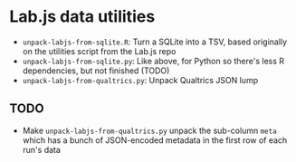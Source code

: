 # Lab.js data utilities

* `unpack-labjs-from-sqlite.R`: Turn a SQLite into a TSV, based originally on the 
  utilities script from the Lab.js repo
* `unpack-labjs-from-sqlite.py`: Like above, for Python so there's less R 
  dependencies, but not finished (TODO)
* `unpack-labjs-from-qualtrics.py`: Unpack Qualtrics JSON lump


## TODO

* Make `unpack-labjs-from-qualtrics.py` unpack the sub-column `meta` which has a 
  bunch of JSON-encoded metadata in the first row of each run's data
